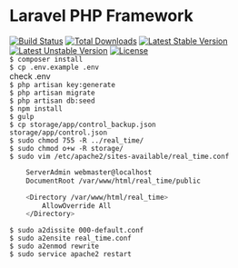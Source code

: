 # Laravel PHP Framework

[![Build Status](https://travis-ci.org/laravel/framework.svg)](https://travis-ci.org/laravel/framework)
[![Total Downloads](https://poser.pugx.org/laravel/framework/d/total.svg)](https://packagist.org/packages/laravel/framework)
[![Latest Stable Version](https://poser.pugx.org/laravel/framework/v/stable.svg)](https://packagist.org/packages/laravel/framework)
[![Latest Unstable Version](https://poser.pugx.org/laravel/framework/v/unstable.svg)](https://packagist.org/packages/laravel/framework)
[![License](https://poser.pugx.org/laravel/framework/license.svg)](https://packagist.org/packages/laravel/framework)
<br>
<code>$ composer install</code>     
<code>$ cp .env.example .env</code>     
check .env      
<code>$ php artisan key:generate</code>     
<code>$ php artisan migrate</code>      
<code>$ php artisan db:seed</code>      
<code>$ npm install</code>      
<code>$ gulp</code>     
<code>$ cp storage/app/control_backup.json storage/app/control.json</code>      
<code>$ sudo chmod 755 -R ../real_time/</code>      
<code>$ sudo chmod o+w -R storage/</code>       
<code>$ sudo vim /etc/apache2/sites-available/real_time.conf</code>     
```sh
    ServerAdmin webmaster@localhost
    DocumentRoot /var/www/html/real_time/public

    <Directory /var/www/html/real_time>
        AllowOverride All
    </Directory>
```
<code>$ sudo a2dissite 000-default.conf</code>      
<code>$ sudo a2ensite real_time.conf</code>     
<code>$ sudo a2enmod rewrite</code>     
<code>$ sudo service apache2 restart</code>     
